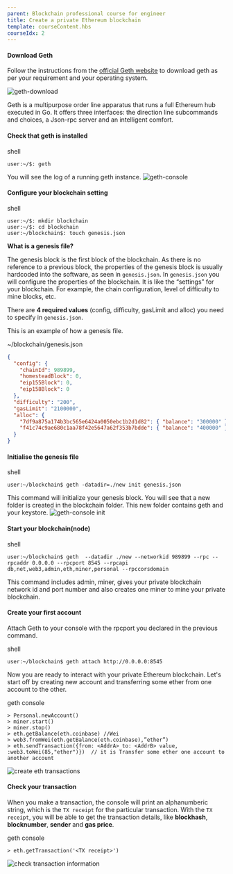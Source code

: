 ```yaml
---
parent: Blockchain professional course for engineer
title: Create a private Ethereum blockchain
template: courseContent.hbs
courseIdx: 2
---
```

#### Download Geth
Follow the instructions from the <a href="https://geth.ethereum.org/downloads/" target="_blonk">official Geth website</a> to download geth as per your requirement and your operating system.

<img src="https://raw.githubusercontent.com/XinFinOrg/Blockchain_Tutorial-website/live/dist/img/courses/bc-pro/qa1.png" alt="geth-download"/>

Geth is a multipurpose order line apparatus that runs a full Ethereum hub executed in Go. It offers three interfaces: the direction line subcommands and choices, a Json-rpc server and an intelligent comfort.

#### Check that geth is installed
<div class="precode">shell</div>

```console
user:~/$: geth
```

You will see the log of a running geth instance.
<img src="https://raw.githubusercontent.com/XinFinOrg/Blockchain_Tutorial-website/live/dist/img/courses/bc-pro/qa2.png" alt="geth-console" />

#### Configure your blockchain setting
<div class="precode">shell</div>

```
user:~/$: mkdir blockchain
user:~/$: cd blockchain
user:~/blockchain$: touch genesis.json
```

__What is a genesis file?__

The genesis block is the first block of the blockchain. As there is no reference to a previous block, the properties of the genesis block is usually hardcoded into the software, as seen in `genesis.json`. In `genesis.json` you will configure the properties of the blockchain. It is like the “settings” for your blockchain. For example, the chain configuration, level of difficulty to mine blocks, etc.

There are __4 required values__ (config, difficulty, gasLimit and alloc) you need to specify in `genesis.json`.

This is an example of how a genesis file.
<div class="precode">~/blockchain/genesis.json</div>

```json
{
  "config": {
    "chainId": 989899,
    "homesteadBlock": 0,
    "eip155Block": 0,
    "eip158Block": 0
  },
  "difficulty": "200",
  "gasLimit": "2100000",
  "alloc": {
    "7df9a875a174b3bc565e6424a0050ebc1b2d1d82": { "balance": "300000" },
    "f41c74c9ae680c1aa78f42e5647a62f353b7bdde": { "balance": "400000" }
  }
}
```

#### Initialise the genesis file
<div class="precode">shell</div>

```console
user:~/blockchain$ geth -datadir=./new init genesis.json
```
This command will initialize your genesis block. You will see that a new folder is created in the blockchain folder. This new folder contains geth and your keystore.
<img src="https://raw.githubusercontent.com/XinFinOrg/Blockchain_Tutorial-website/live/dist/img/courses/bc-pro/qa5.png" alt="geth-console init" />

#### Start your blockchain(node)
<div class="precode">shell</div>

```no-wrap
user:~/blockchain$ geth  --datadir ./new --networkid 989899 --rpc --rpcaddr 0.0.0.0 --rpcport 8545 --rpcapi db,net,web3,admin,eth,miner,personal --rpccorsdomain
```

This command includes admin, miner, gives your private blockchain network id and port number and also creates one miner to mine your private blockchain.

#### Create your first account
Attach Geth to your console with the rpcport you declared in the previous command.
<div class="precode">shell</div>

```console
user:~/blockchain$ geth attach http://0.0.0.0:8545
```

Now you are ready to interact with your private Ethereum blockchain. Let's start off by creating new account and transferring some ether from one account to the other.

<div class="precode">geth console</div>

```console
> Personal.newAccount()
> miner.start()
> miner.stop()
> eth.getBalance(eth.coinbase) //Wei
> web3.fromWei(eth.getBalance(eth.coinbase),”ether”)
> eth.sendTransaction({from: <AddrA> to: <AddrB> value, :web3.toWei(85,"ether")})  // it is Transfer some ether one account to another account
```
<img src="https://raw.githubusercontent.com/XinFinOrg/Blockchain_Tutorial-website/live/dist/img/courses/bc-pro/qa8.png" alt="create eth transactions" />


#### Check your transaction
When you make a transaction, the console will print an alphanumberic string, which is the `TX receipt` for the particular transaction. With the `TX receipt`, you will be able to get the transaction details, like __blockhash__, __blocknumber__, __sender__ and __gas price__.

<div class="precode">geth console</div>

```console
> eth.getTransaction('<TX receipt>')
```
<img src="https://raw.githubusercontent.com/XinFinOrg/Blockchain_Tutorial-website/live/dist/img/courses/bc-pro/qa9.png" alt="check transaction information" />
